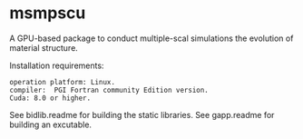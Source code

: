 # msmpscu
 A GPU-based package to conduct multiple-scal simulations the evolution of material structure.
 
 Installation requirements:
 
    operation platform: Linux.  
    compiler:  PGI Fortran community Edition version.
    Cuda: 8.0 or higher.
 
 See bidlib.readme for building the static libraries.
 See gapp.readme for building an excutable. 
 
  
  
